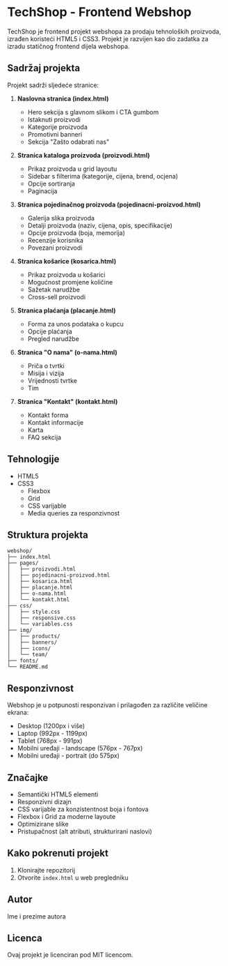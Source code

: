 # TechShop - Frontend Webshop

TechShop je frontend projekt webshopa za prodaju tehnoloških proizvoda, izrađen koristeći HTML5 i CSS3. Projekt je razvijen kao dio zadatka za izradu statičnog frontend dijela webshopa.

## Sadržaj projekta

Projekt sadrži sljedeće stranice:

1. **Naslovna stranica (index.html)**
   - Hero sekcija s glavnom slikom i CTA gumbom
   - Istaknuti proizvodi
   - Kategorije proizvoda
   - Promotivni banneri
   - Sekcija "Zašto odabrati nas"

2. **Stranica kataloga proizvoda (proizvodi.html)**
   - Prikaz proizvoda u grid layoutu
   - Sidebar s filterima (kategorije, cijena, brend, ocjena)
   - Opcije sortiranja
   - Paginacija

3. **Stranica pojedinačnog proizvoda (pojedinacni-proizvod.html)**
   - Galerija slika proizvoda
   - Detalji proizvoda (naziv, cijena, opis, specifikacije)
   - Opcije proizvoda (boja, memorija)
   - Recenzije korisnika
   - Povezani proizvodi

4. **Stranica košarice (kosarica.html)**
   - Prikaz proizvoda u košarici
   - Mogućnost promjene količine
   - Sažetak narudžbe
   - Cross-sell proizvodi

5. **Stranica plaćanja (placanje.html)**
   - Forma za unos podataka o kupcu
   - Opcije plaćanja
   - Pregled narudžbe

6. **Stranica "O nama" (o-nama.html)**
   - Priča o tvrtki
   - Misija i vizija
   - Vrijednosti tvrtke
   - Tim

7. **Stranica "Kontakt" (kontakt.html)**
   - Kontakt forma
   - Kontakt informacije
   - Karta
   - FAQ sekcija

## Tehnologije

- HTML5
- CSS3
  - Flexbox
  - Grid
  - CSS varijable
  - Media queries za responzivnost

## Struktura projekta

```
webshop/
├── index.html
├── pages/
│   ├── proizvodi.html
│   ├── pojedinacni-proizvod.html
│   ├── kosarica.html
│   ├── placanje.html
│   ├── o-nama.html
│   └── kontakt.html
├── css/
│   ├── style.css
│   ├── responsive.css
│   └── variables.css
├── img/
│   ├── products/
│   ├── banners/
│   ├── icons/
│   └── team/
├── fonts/
└── README.md
```

## Responzivnost

Webshop je u potpunosti responzivan i prilagođen za različite veličine ekrana:
- Desktop (1200px i više)
- Laptop (992px - 1199px)
- Tablet (768px - 991px)
- Mobilni uređaji - landscape (576px - 767px)
- Mobilni uređaji - portrait (do 575px)

## Značajke

- Semantički HTML5 elementi
- Responzivni dizajn
- CSS varijable za konzistentnost boja i fontova
- Flexbox i Grid za moderne layoute
- Optimizirane slike
- Pristupačnost (alt atributi, strukturirani naslovi)

## Kako pokrenuti projekt

1. Klonirajte repozitorij
2. Otvorite `index.html` u web pregledniku

## Autor

Ime i prezime autora

## Licenca

Ovaj projekt je licenciran pod MIT licencom.
